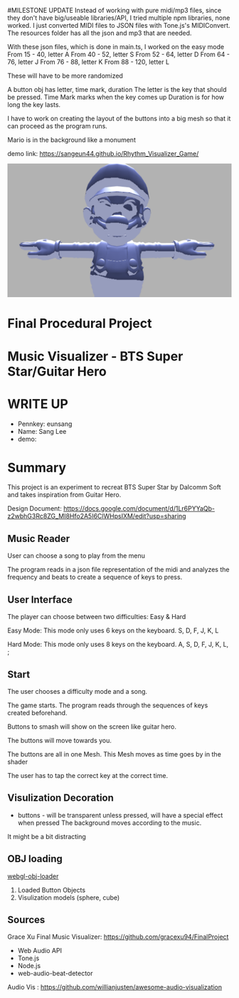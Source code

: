 #MILESTONE UPDATE
Instead of working with pure midi/mp3 files, since they don't have big/useable libraries/API, I tried multiple npm libraries, none worked.
I just converted MIDI files to JSON files with Tone.js's MIDIConvert. The resources folder has all the json and mp3 that are needed.

With these json files, which is done in main.ts, I worked on the easy mode
From 15 - 40, letter A
From 40 - 52, letter S
From 52 - 64, letter D
From 64 - 76, letter J
From 76 - 88, letter K
From 88 - 120, letter L

These will have to be more randomized

A button obj has letter, time mark, duration 
The letter is the key that should be pressed. 
Time Mark marks when the key comes up
Duration is for how long the key lasts.

I have to work on creating the layout of the buttons into a big mesh so that it can proceed as the program runs.

Mario is in the background like a monument

demo link: https://sangeun44.github.io/Rhythm_Visualizer_Game/

![](1st.png)

# Final Procedural Project  
# Music Visualizer - BTS Super Star/Guitar Hero 

# WRITE UP
* Pennkey: eunsang
* Name: Sang Lee
* demo:

# Summary 
This project is an experiment to recreat BTS Super Star by Dalcomm Soft and takes inspiration from Guitar Hero.

Design Document: https://docs.google.com/document/d/1Lr6PYYaQb-z2wbhG3Rc8ZG_MI8Hfo2A5I6ClWHpsIXM/edit?usp=sharing

## Music Reader
User can choose a song to play from the menu

The program reads in a json file representation of the midi and analyzes the frequency and beats to create a sequence of keys to press.

## User Interface
The player can choose between two difficulties: Easy & Hard

Easy Mode: This mode only uses 6 keys on the keyboard. S, D, F, J, K, L

Hard Mode: This mode only uses 8 keys on the keyboard. A, S, D, F, J, K, L, ;

## Start
The user chooses a difficulty mode and a song.

The game starts. The program reads through the sequences of keys created beforehand. 

Buttons to smash will show on the screen like guitar hero. 

The buttons will move towards you. 

The buttons are all in one Mesh. This Mesh moves as time goes by in the shader

The user has to tap the correct key at the correct time. 

## Visulization Decoration
* buttons - will be transparent unless pressed, will have a special effect when pressed
The background moves according to the music.

It might be a bit distracting

## OBJ loading
[webgl-obj-loader](https://www.npmjs.com/package/webgl-obj-loader)

1) Loaded Button Objects
2) Visulization models (sphere, cube)

## Sources
Grace Xu Final Music Visualizer:  https://github.com/gracexu94/FinalProject
* Web Audio API
* Tone.js
* Node.js
* web-audio-beat-detector

Audio Vis : https://github.com/willianjusten/awesome-audio-visualization



